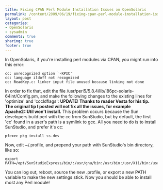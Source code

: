 ```yaml
---
title: Fixing CPAN Perl Module Installation Issues on OpenSolaris
permalink: /content/2009/06/19/fixing-cpan-perl-module-installation-issues-opensolaris
layout: post
categories:
- OpenSolaris
- sysadmin
comments: true
sharing: true
footer: true
---
```

In OpenSolaris, if you're installing perl modules via CPAN, you might run into
this error:

    
    cc: unrecognized option `-KPIC'
    cc: language ildoff not recognized
    cc: ReadKey.c: linker input file unused because linking not done
    

In order to fix that, edit the file /usr/perl5/5.8.4/lib/i86pc-solaris-
64int/Config.pm, and make the following changes to the existing lines for
'optimize' and 'cccldflags': **UPDATE! Thanks to reader Vesta for his tip. The
original tip I posted will not fix all the issues, for example Apache2::Util
won't install.** This problem occurs because the Sun developers build perl
with the cc from SunStudio, but by default, the first 'cc' found in a user's
path is a symlink to gcc. All you need to do is to install SunStudio, and
prefer it's cc:

    
    
    pfexec pkg install ss-dev
    

Now, edit ~/.profile, and prepend your path with SunStudio's bin directory,
like so:

    
    
    export PATH=/opt/SunStudioExpress/bin/:/usr/gnu/bin:/usr/bin:/usr/X11/bin:/usr/sbin:/sbin
    

You can log out, reboot, source the new .profile, or export a new PATH
variable to make the new settings stick. Now you should be able to install
most any Perl module!

